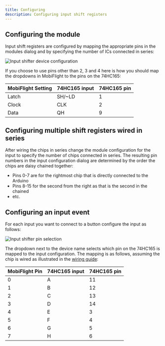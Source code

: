 ```yaml
---
title: Configuring
description: Configuring input shift registers
---
```


## Configuring the module

Input shift registers are configured by mapping the appropriate pins in the modules dialog and by specifying the number of ICs connected in series:

![Input shifter device configuration](https://user-images.githubusercontent.com/9524118/148668076-76a88b6c-abe1-47b8-9db6-7d7cdbc5907b.png)

If you choose to use pins other than 2, 3 and 4 here is how you should map the dropdowns in MobiFlight to the pins on the 74HC165:

| MobiFlight Setting | 74HC165 input | 74HC165 pin |
| ------------------ | ------------- | ----------- |
| Latch              | SH/~LD        | 1           |
| Clock              | CLK           | 2           |
| Data               | QH            | 9           |

## Configuring multiple shift registers wired in series

After wiring the chips in series change the module configuration for the input to specify the number of chips connected in series. The resulting pin numbers in the input configuration dialog are determined by the order the chips are daisy chained together:

- Pins 0-7 are for the rightmost chip that is directly connected to the Arduino
- Pins 8-15 for the second from the right as that is the second in the chained
- etc.

## Configuring an input event

For each input you want to connect to a button configure the input as follows:

![Input shifter pin selection](https://user-images.githubusercontent.com/9524118/148667914-fdb4e856-796a-4e49-b2e8-fed6544bd4a4.png)

The dropdown next to the device name selects which pin on the 74HC165 is mapped to the input configuration. The mapping is as follows, assuming the chip is wired as illustrated in the [wiring guide](wiring):

| MobiFlight Pin | 74HC165 input | 74HC165 pin |
| -------------- | ------------- | ----------- |
| 0              | A             | 11          |
| 1              | B             | 12          |
| 2              | C             | 13          |
| 3              | D             | 14          |
| 4              | E             | 3           |
| 5              | F             | 4           |
| 6              | G             | 5           |
| 7              | H             | 6           |
